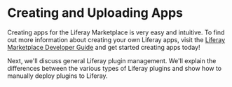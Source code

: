 # Creating and Uploading Apps
 
Creating apps for the Liferay Marketplace is very easy and intuitive. To find
out more information about creating your own Liferay apps, visit the 
[Liferay Marketplace Developer Guide](https://www.liferay.com/documentation/liferay-portal/6.2/development/-/ai/liferay-marketplace-liferay-portal-6-2-dev-guide-11-en) and get started creating apps today!

Next, we'll discuss general Liferay plugin management. We'll explain the
differences between the various types of Liferay plugins and show how to
manually deploy plugins to Liferay.
